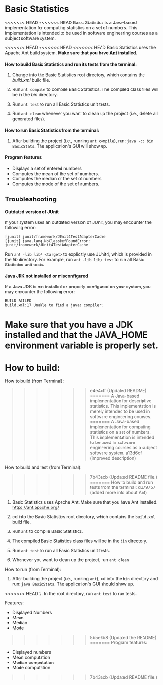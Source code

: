 # Basic Statistics

<<<<<<< HEAD
<<<<<<< HEAD
Basic Statistics is a Java-based implementation for computing statistics on a set of numbers.
This implementation is intended to be used in software engineering courses as
a subject software system.

<<<<<<< HEAD
<<<<<<< HEAD
<<<<<<< HEAD
Basic Statistics uses the Apache Ant build system. **Make sure that you have [Ant](https://ant.apache.org) installed.**

#### How to build Basic Statistics and run its tests from the terminal:

1. Change into the Basic Statistics root directory, which contains the *build.xml* build file.

2. Run `ant compile` to compile Basic Statistics. The compiled class files will be in the *bin* directory.

4. Run `ant test` to run all Basic Statistics unit tests.

5. Run `ant clean` whenever you want to clean up the project (i.e., delete all generated files).

#### How to run Basic Statistics from the terminal:

1. After building the project (i.e., running `ant compile`), run: `java -cp bin BasicStats`. The application's GUI will show up.

#### Program features:
* Displays a set of entered numbers.
* Computes the mean of the set of numbers.
* Computes the median of the set of numbers.
* Computes the mode of the set of numbers.

## Troubleshooting

#### Outdated version of JUnit
If your system uses an outdated version of JUnit, you may encounter the following error:
```
[junit] junit/framework/JUnit4TestAdapterCache
[junit] java.lang.NoClassDefFoundError: junit/framework/JUnit4TestAdapterCache
```
Run `ant -lib lib/ <target>` to explicitly use JUnit4, which is provided in the *lib* directory. For example, run `ant -lib lib/ test` to run all Basic Statistics unit tests.

#### Java JDK not installed or misconfigured
If a Java JDK is not installed or properly configured on your system, you may encounter the following error: 
```
BUILD FAILED
build.xml:17 Unable to find a javac compiler;
```
Make sure that you have a JDK installed and that the JAVA_HOME environment variable is properly set.
=======
How to build:
=======
How to build (from Terminal):
>>>>>>> e4e4cff (Updated README)
=======
A Java-based implementation for descriptive statistics. This
implementation is merely intended to be used in software engineering courses.
=======
A Java-based implementation for computing statistics on a set of numbers.
This implementation is intended to be used in software engineering courses as
a subject software system.
>>>>>>> a13d6cf (improved description)

How to build and test (from Terminal):
>>>>>>> 7b43acb (Updated README file.)
=======
How to build and run tests from the terminal:
>>>>>>> d379757 (added more info about Ant)

1. Basic Statistics uses Apache Ant.  Make sure that you have Ant installed.  https://ant.apache.org/

2. cd into the Basic Statistics root directory, which contains the `build.xml` build file.

3. Run `ant` to compile Basic Statistics.

4. The compiled Basic Statistics class files will be in the `bin` directory.

5. Run `ant test` to run all Basic Statistics unit tests.

6. Whenever you want to clean up the project, run `ant clean`

How to run (from Terminal):

1. After building the project (i.e., running `ant`), cd into the `bin`
   directory and run: `java BasicStats`. The application's GUI should show up.

<<<<<<< HEAD
2. In the root directory, run `ant test` to run tests.


Features:
* Displayed Numbers
* Mean
* Median
* Mode
>>>>>>> 5b5e6b8 (Updated the README)
=======
Program features:
* Displayed numbers
* Mean computation
* Median computation
* Mode computation
>>>>>>> 7b43acb (Updated README file.)
